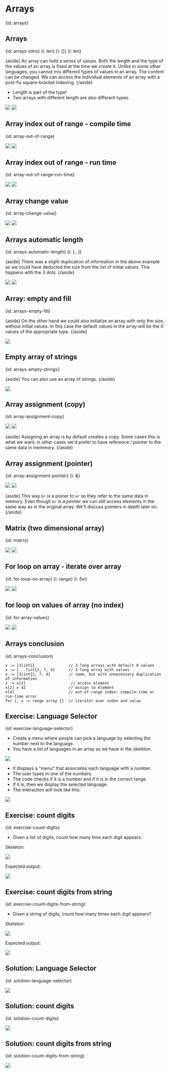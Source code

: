 # Arrays
{id: arrays}

## Arrays
{id: arrays-intro}
{i: len}
{i: []}
{i: len}

{aside}
An array can hold a series of values. Both the length and the type of the values of an array is fixed at the time we create it.
Unlike in some other languages, you cannot mix different types of values in an array.
The content can be changed.
We can access the individual elements of an array with a post-fix square-bracket indexing.
{/aside}

* Length is part of the type!
* Two arrays with different length are also different types.

![](examples/array/array.go)
![](examples/array/array.out)

## Array index out of range - compile time
{id: array-out-of-range}

![](examples/array-out-of-range/array_out_of_range.go)
![](examples/array-out-of-range/array_out_of_range.out)

## Array index out of range - run time
{id: array-out-of-range-run-time}

![](examples/array-index/array_index.go)
![](examples/array-index/array_index.out)

## Array change value
{id: array-change-value}

![](examples/array-change-value/array_change_value.go)
![](examples/array-change-value/array_change_value.out)


## Arrays automatic length
{id: arrays-automatic-length}
{i: [...]}

{aside}
There was a slight duplication of information in the above example as we could have deducted the size from the list of initial values. This happens with the 3 dots.
{/aside}

![](examples/array-auto-length/array_auto_length.go)
![](examples/array-auto-length/array_auto_length.out)




## Array: empty and fill
{id: arrays-empty-fill}

{aside}
On the other hand we could also initialize an array with only the size, without initial values. In this case the default values in the array will be the 0 values of the appropriate type.
{/aside}

![](examples/array-fill/array_fill.go)


## Empty array of strings
{id: arrays-empty-strings}

{aside}
You can also use an array of strings.
{/aside}

![](examples/array-empty-strings/array_empty_strings.go)



## Array assignment (copy)
{id: array-assignment-copy}


![](examples/array-assignment/array_assignment.go)
![](examples/array-assignment/array_assignment.out)

{aside}
Assigning an array is by default creates a copy.
Some cases this is what we want, in other cases we'd prefer to have reference / pointer to the same data in memmory.
{/aside}


## Array assignment (pointer)
{id: array-assignment-pointer}
{i: &}

![](examples/array-assignment-pointer/array_assignment_pointer.go)
![](examples/array-assignment-pointer/array_assignment_pointer.out)

{aside}
This way `br` is a poiner to `ar` so they refer to the same data in memory. Even though `br` is a pointer we can still access elements in the same way as in the original array.
We'll discuss pointers in depth later on.
{/aside}

## Matrix (two dimensional array)
{id: matrix}

![](examples/array-matrix/array_matrix.go)
![](examples/array-matrix/array_matrix.out)

## For loop on array - iterate over array
{id: for-loop-on-array}
{i: range}
{i: for}

![](examples/loop-on-array/loop_on_array.go)
![](examples/loop-on-array/loop_on_array.out)

## for loop on values of array (no index)
{id: for-array-values}

![](examples/for-array-values/for_array_values.go)
![](examples/for-array-values/for_array_values.out)


## Arrays conclusion
{id: arrays-conclusion}

```
x := [3]int{}               // 3-long arrays with default 0 values
x := [...]int{2, 7, 4}      // 3-long array with values
x := [3]int{2, 7, 4}        // same, but with unnecessary duplication of information
z := x[2]                    // access element 
x[2] = 42                   // assign to element
x[4]                        // out-of-range index: compile-time or run-time error
for i, v := range array {}  // iterator over index and value 
```

## Exercise: Language Selector
{id: exercise-language-selector}

* Create a menu where people can pick a language by selecting the number next to the language.
* You have a list of languages in an array as we have in the skeleton.

![](examples/language-selector-skeleton/language_selector_skeleton.go)

* It displays a "menu" that associates each language with a number.
* The user types in one of the numbers.
* The code checks if it is a number and if it is in the correct range.
* If it is, then we display the selected language.
* The interaction will look like this:

![](examples/language-selector/language_selector.out)


## Exercise: count digits
{id: exercise-count-digits}

* Given a list of digits, count how many time each digit appears.

Skeleton:

![](examples/count-digits-skeleton/count_digits_skeleton.go)

Expected output:

![](examples/count-digits/count_digits.out)


## Exercise: count digits from string
{id: exercise-count-digits-from-string}

* Given a string of digits, count how many times each digit appears?

Skeleton:

![](examples/count-digits-from-string-skeleton/count_digits_from_string_skeleton.go)

Expected output:

![](examples/count-digits-from-string/count_digits_from_string.out)


## Solution: Language Selector
{id: solution-language-selector}

![](examples/language-selector/language_selector.go)

## Solution: count digits
{id: solution-count-digits}

![](examples/count-digits/count_digits.go)

## Solution: count digits from string
{id: solution-count-digits-from-string}

![](examples/count-digits-from-string/count_digits_from_string.go)

